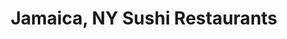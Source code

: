 ---
layout: city
title: Jamaica, NY Sushi Restaurants
permalink: /new-york/jamaica/
stateAbbr: NY
stateName: New York
cityName: Jamaica
---